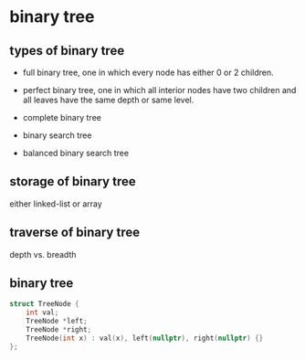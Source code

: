 # binary tree

## types of binary tree

* full binary tree,  one in which every node has either 0 or 2 children.

* perfect binary tree, one in which all interior nodes have two children and all leaves have the same depth or same level.

* complete binary tree

* binary search tree

* balanced binary search tree

## storage of binary tree

either linked-list or array

## traverse of binary tree

depth vs. breadth

## binary tree

```C++
struct TreeNode {
    int val;
    TreeNode *left;    
    TreeNode *right;
    TreeNode(int x) : val(x), left(nullptr), right(nullptr) {}    
};
```

